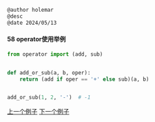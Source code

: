 ```markdown
@author holemar
@desc 
@date 2024/05/13
```

#### 58 operator使用举例

```python
from operator import (add, sub)


def add_or_sub(a, b, oper):
    return (add if oper == '+' else sub)(a, b)


add_or_sub(1, 2, '-')  # -1
```

[上一个例子](57.md)    [下一个例子](59.md)